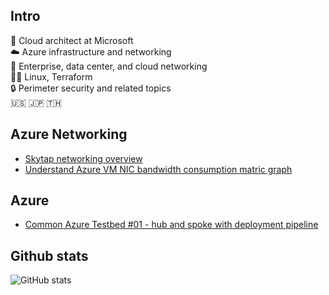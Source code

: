 ## Intro

💼 Cloud architect at Microsoft  
☁️ Azure infrastructure and networking  
🛜 Enterprise, data center, and cloud networking  
🧑‍💻 Linux, Terraform  
🔒 Perimeter security and related topics  
🇺🇸 🇯🇵 🇹🇭  

## Azure Networking

- [Skytap networking overview](https://github.com/poomnupong/azure-networking/blob/main/001-skytap-networking-overview)
- [Understand Azure VM NIC bandwidth consumption matric graph](https://github.com/poomnupong/azure-networking/blob/main/003-understand-azvm-bw-graph)

## Azure

- [Common Azure Testbed #01 - hub and spoke with deployment pipeline](https://github.com/poomnupong/azure-cat01)


## Github stats

![GitHub stats](https://github-readme-stats.vercel.app/api?username=poomnupong&show_icons=true)  
